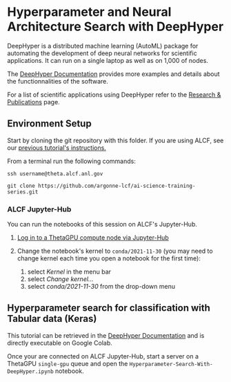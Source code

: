 # Hyperparameter and Neural Architecture Search with DeepHyper

DeepHyper is a distributed machine learning (AutoML) package for automating the development of deep neural networks for scientific applications. It can run on a single laptop as well as on 1,000 of nodes.

The [DeepHyper Documentation](https://deephyper.readthedocs.io/en/latest/index.html) provides more examples and details about the functionnalities of the software.

For a list of scientific applications using DeepHyper refer to the [Research & Publications](https://deephyper.readthedocs.io/en/latest/research.html) page.

## Environment Setup

Start by cloning the git repository with this folder. If you are using ALCF, see our [previous tutorial's instructions.](https://github.com/argonne-lcf/ai-science-training-series/blob/main/00_introToAlcf/02_howToSetupEnvironment.md#git-repo)

From a terminal run the following commands:

```
ssh username@theta.alcf.anl.gov
```
```
git clone https://github.com/argonne-lcf/ai-science-training-series.git
```


### ALCF Jupyter-Hub

You can run the notebooks of this session on ALCF's Jupyter-Hub. 

1. [Log in to a ThetaGPU compute node via Jupyter-Hub](https://github.com/argonne-lcf/ai-science-training-series/blob/main/00_introToAlcf/04_jupyterNotebooks.md)

2. Change the notebook's kernel to `conda/2021-11-30` (you may need to change kernel each time you open a notebook for the first time):

    1. select *Kernel* in the menu bar
    1. select *Change kernel...*
    1. select *conda/2021-11-30* from the drop-down menu

## Hyperparameter search for classification with Tabular data (Keras)

This tutorial can be retrieved in the [DeepHyper Documentation](https://deephyper.readthedocs.io/en/latest/tutorials/tutorials/colab/HPS_basic_classification_with_tabular_data/notebook.html) and is directly executable on Google Colab.

Once your are connected on ALCF Jupyter-Hub, start a server on a ThetaGPU `single-gpu` queue and open the `Hyperparameter-Search-With-DeepHyper.ipynb` notebook.
